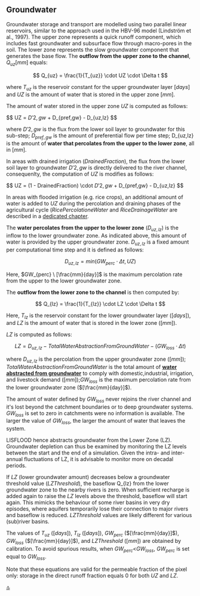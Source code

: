 ## Groundwater

Groundwater storage and transport are modelled using two parallel linear reservoirs, similar to the approach used in the HBV-96 model (Lindström et al., 1997). The upper zone represents a quick runoff component, which includes fast groundwater and subsurface flow through macro-pores in the soil. The lower zone represents the slow groundwater component that generates the base flow. The **outflow from the upper zone to the channel**, $Q_{uz} [mm]$ equals:

$$
Q_{uz} = \frac{1}{T_{uz}} \cdot UZ \cdot \Delta t
$$

where $T_{uz}$ is the reservoir constant for the upper groundwater layer $[days]$ and $UZ$ is the amount of water that is stored in the upper zone $[mm]$. 

The amount of water stored in the upper zone $UZ$ is computed as follows:

$$
UZ = $D'{2,gw}$ + D_{pref,gw} - D_{uz,lz}
$$

where $D'{2,gw}$ is the flux from the lower soil layer to groundwater for this sub-step; $D_{pref,gw}$ is the amount of preferential flow per time step; D_{uz,lz} is the amount of **water that percolates from the upper to the lower zone**, all in $[mm]$.

In areas with drained irrigation ($DrainedFraction$), the flux from the lower soil layer to groundwater $D'{2,gw}$ is directly delivered to the river channel, consequenlty, the computation of $UZ$ is modifies as follows:

$$
UZ = (1 - DrainedFraction) \cdot $D'{2,gw}$ + D_{pref,gw} - D_{uz,lz}
$$

In areas with flooded irrigation (e.g. rice crops), an additional amount of water is added to $UZ$ during the percolation and draining phases of the agricultural cycle ($RicePercolationeWater$ and $RiceDrainageWater$ are described in a [dedicated chapter](https://ec-jrc.github.io/lisflood-model/2_17_stdLISFLOOD_irrigation/).

The **water percolates from the upper to the lower zone** ($D_{uz,lz}$) is the inflow to the lower groundwater zone. As indicated above, this amount of water is provided by the upper groundwater zone.  $D_{uz,lz}$ is a fixed amount per computational time step and it is defined as follows:

$$
D_{uz,lz} = min (GW_{perc} \cdot \Delta t ,UZ)
$$

Here, $GW_{perc} \ [\frac{mm}{day}]$ is the maximum percolation rate from the upper to the lower groundwater zone. 
                    
The **outflow from the lower zone to the channel** is then computed by:

$$
Q_{lz} = \frac{1}{T_{lz}} \cdot LZ \cdot \Delta t
$$

Here, $T_{lz}$ is the reservoir constant for the lower groundwater layer ($[days]$), and $LZ$ is the amount of water that is stored in the lower zone ($[mm]$). 

$LZ$ is computed as follows:

$$
LZ = D_{uz,lz}  - TotalWaterAbstractionFromGroundWater - ( GW_{loss} \cdot \Delta t ) 
$$

where $D_{uz,lz}$ is the percolation from the upper groundwater zone ($[mm]$); $TotalWaterAbstractionFromGroundWater$ is the total amount of [**water abstracted from groundwater**](https://ec-jrc.github.io/lisflood-model/2_18_stdLISFLOOD_water-use/) to comply with domestic,industrial, irrigation, and livestock demand ($[mm]$);$GW_{loss}$ is the maximum percolation rate from the lower groundwater zone ($[\frac{mm}{day}]$). 

The amount of water defined by $GW_{loss}$ never rejoins the river channel and it's lost beyond the catchment boundaries or to deep groundwater systems. $GW_{loss}$ is set to zero in catchments were no information is available. The larger the value of $GW_{loss}$, the larger the amount of water that leaves the system.

LISFLOOD hence abstracts groundwater from the Lower Zone (LZ). Groundwater depletion can thus be examined by monitoring the LZ levels between the start and the end of a simulation. Given the intra- and inter-annual fluctuations of LZ, it is advisable to monitor more on decadal periods.

If $LZ$ (lower groundwater amount) decreases below a groundwater threshold value ($LZThreshold$), the baseflow  Q_{lz} from the lower groundwater zone to the nearby rivers is zero. When sufficient recharge is added again to raise the $LZ$ levels above the threshold, baseflow will start again. This mimicks the behaviour of some river basins in very dry episodes, where aquifers temporarily lose their connection to major rivers and baseflow is reduced. $LZThreshold$ values are likely different for various (sub)river basins. 

The values of $T_{uz}$ ($[days]$), $T_{lz}$ ($[days]$), $GW_{perc}$ ($[\frac{mm}{day}]$), $GW_{loss}$ ($[\frac{mm}{day}]$), and $LZThreshold$ ($[mm]$) are obtained by calibration. To avoid spurious results, when $GW_{perc}$<$GW_{loss}$, $GW_{perc}$ is set equal to $GW_{loss}$.

Note that these equations are valid for the permeable fraction of the pixel only: storage in the direct runoff fraction equals 0 for both $UZ$ and $LZ$.



[🔝](#top)
